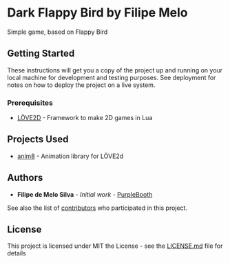 # Dark Flappy Bird by Filipe Melo

Simple game, based on Flappy Bird

## Getting Started

These instructions will get you a copy of the project up and running on your local machine for development and testing purposes. See deployment for notes on how to deploy the project on a live system.

### Prerequisites

* [LÖVE2D](https://love2d.org/) -  Framework to make 2D games in Lua


## Projects Used

* [anim8](https://github.com/kikito/anim8) - Animation library for LÖVE2d


## Authors

* **Filipe de Melo Silva** - *Initial work* - [PurpleBooth](https://github.com/PurpleBooth)

See also the list of [contributors](https://github.com/fms6/Dark-Flappy-Bird/contributors) who participated in this project.

## License

This project is licensed under MIT the License - see the [LICENSE.md](LICENSE.md) file for details

